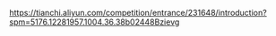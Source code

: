 https://tianchi.aliyun.com/competition/entrance/231648/introduction?spm=5176.12281957.1004.36.38b02448Bzievg